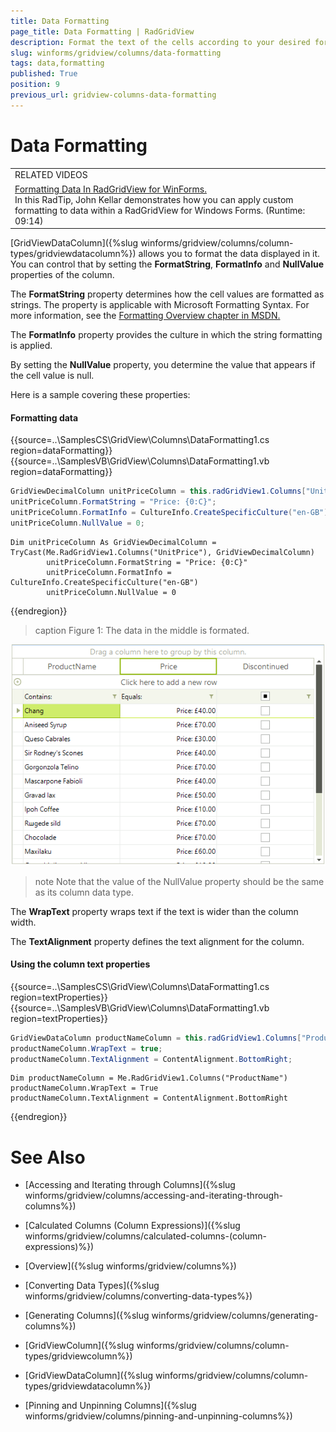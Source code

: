 ```yaml
---
title: Data Formatting
page_title: Data Formatting | RadGridView
description: Format the text of the cells according to your desired format. 
slug: winforms/gridview/columns/data-formatting
tags: data,formatting
published: True
position: 9
previous_url: gridview-columns-data-formatting
---
```


# Data Formatting

|   |
|---|
|RELATED VIDEOS|
|[Formatting Data In RadGridView for WinForms. ](https://www.youtube.com/watch?v=LmIHjRHudIw)<br>In this RadTip, John Kellar demonstrates how you can apply custom formatting to data within a RadGridView for Windows Forms. (Runtime: 09:14)|

[GridViewDataColumn]({%slug winforms/gridview/columns/column-types/gridviewdatacolumn%}) allows you to format the data displayed in it. You can control that by setting the __FormatString__, __FormatInfo__ and __NullValue__ properties of the column.

The __FormatString__ property determines how the cell values are formatted as strings. The property is applicable with Microsoft Formatting Syntax. For more information, see the [Formatting Overview chapter in MSDN.](http://msdn.microsoft.com/en-us/library/26etazsy.aspx)

The __FormatInfo__ property provides the culture in which the string formatting is applied.

By setting the __NullValue__ property, you determine the value that appears if the cell value is null.

Here is a sample covering these properties:

#### Formatting data

{{source=..\SamplesCS\GridView\Columns\DataFormatting1.cs region=dataFormatting}} 
{{source=..\SamplesVB\GridView\Columns\DataFormatting1.vb region=dataFormatting}} 

````C#
GridViewDecimalColumn unitPriceColumn = this.radGridView1.Columns["UnitPrice"] as GridViewDecimalColumn;
unitPriceColumn.FormatString = "Price: {0:C}";
unitPriceColumn.FormatInfo = CultureInfo.CreateSpecificCulture("en-GB");
unitPriceColumn.NullValue = 0;

````
````VB.NET
Dim unitPriceColumn As GridViewDecimalColumn = TryCast(Me.RadGridView1.Columns("UnitPrice"), GridViewDecimalColumn)
        unitPriceColumn.FormatString = "Price: {0:C}"
        unitPriceColumn.FormatInfo = CultureInfo.CreateSpecificCulture("en-GB")
        unitPriceColumn.NullValue = 0

````

{{endregion}}

>caption Figure 1: The data in the middle is formated.

![gridview-columns-data-formatting 001](images/gridview-columns-data-formatting001.png)

>note Note that the value of the NullValue property should be the same as its column data type.
>

The __WrapText__ property wraps text if the text is wider than the column width.

The __TextAlignment__ property defines the text alignment for the column.

#### Using the column text properties

{{source=..\SamplesCS\GridView\Columns\DataFormatting1.cs region=textProperties}} 
{{source=..\SamplesVB\GridView\Columns\DataFormatting1.vb region=textProperties}} 

````C#
GridViewDataColumn productNameColumn = this.radGridView1.Columns["ProductName"];
productNameColumn.WrapText = true;
productNameColumn.TextAlignment = ContentAlignment.BottomRight;

````
````VB.NET
Dim productNameColumn = Me.RadGridView1.Columns("ProductName")
productNameColumn.WrapText = True
productNameColumn.TextAlignment = ContentAlignment.BottomRight

````

{{endregion}}
# See Also
* [Accessing and Iterating through Columns]({%slug winforms/gridview/columns/accessing-and-iterating-through-columns%})

* [Calculated Columns (Column Expressions)]({%slug winforms/gridview/columns/calculated-columns-(column-expressions)%})

* [Overview]({%slug winforms/gridview/columns%})

* [Converting Data Types]({%slug winforms/gridview/columns/converting-data-types%})

* [Generating Columns]({%slug winforms/gridview/columns/generating-columns%})

* [GridViewColumn]({%slug winforms/gridview/columns/column-types/gridviewcolumn%})

* [GridViewDataColumn]({%slug winforms/gridview/columns/column-types/gridviewdatacolumn%})

* [Pinning and Unpinning Columns]({%slug winforms/gridview/columns/pinning-and-unpinning-columns%})

